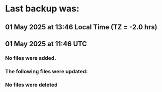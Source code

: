 # Last backup was:
## 01 May 2025 at 13:46 Local Time (TZ = -2.0 hrs)  
## 01 May 2025 at 11:46 UTC 

### No files were added.

### The following files were updated:

### No files were deleted 
